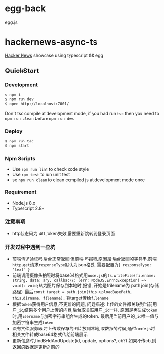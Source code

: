 # egg-back
egg.js

# hackernews-async-ts

[Hacker News](https://news.ycombinator.com/) showcase using typescript && egg

## QuickStart

### Development

```bash
$ npm i
$ npm run dev
$ open http://localhost:7001/
```

Don't tsc compile at development mode, if you had run `tsc` then you need to `npm run clean` before `npm run dev`.

### Deploy

```bash
$ npm run tsc
$ npm start
```

### Npm Scripts

- Use `npm run lint` to check code style
- Use `npm test` to run unit test
- se `npm run clean` to clean compiled js at development mode once

### Requirement

- Node.js 8.x
- Typescript 2.8+


### 注意事项
- http状态码为 `401`,token失效,需要重新跳转到登录页面

### 开发过程中遇到一些坑
 - 前端请求验证码,后台正常返回,但前端JS报错,原因是:后台返回的字符串,前端`http.get`请求`responseType`默认为json格式, 需要配置为`{ responseType: 'text' }`
 - 前端调用摄像头拍照时将base64格式用`node.js`的`fs.writeFile(filename: string, data: any, callback?: (err: NodeJS.ErrnoException) => void): void;`转为图片保存到本地时,报错, 
开始是frilename为 path.join(存储路径), 最后`const target = path.join(this.uploadBasePath, this.dirname, filename);` 将target传给`filename`
- 根据`token`获得用户信息,不更新的问题, 问题描述:上传的文件都关联到当前用户`_id`,结果多个用户上传的内容,后台取关联用户`_id`一样. 原因是再生成`token`时,用`username`与加密字符串组合生成的token. 最后用当前用户的`_id`唯一值与加密字符串生成`token`
- 没有文件服务器,将上传或保存的图片放到本地,取数据的时候,通过node.js将相关文件转成base64格式传给前端展示
- 更新信息时,findByIdAndUpdate(id, update, options?, cb?) 如果不传cb,则返回的数据是更新之前的